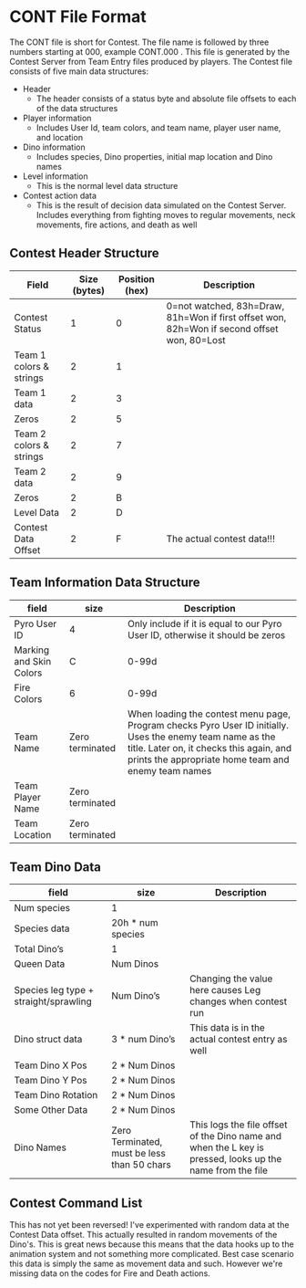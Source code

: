
# CONT File Format

The CONT file is short for Contest. The file name is followed by three numbers starting at 000, example CONT.000 . This file is generated by the Contest Server from Team Entry files produced by players. 
The Contest file consists of five main data structures:
* Header
  * The header consists of a status byte and absolute file offsets to each of the data structures
* Player information
  * Includes User Id, team colors, and team name, player user name, and location
* Dino information
  * Includes species, Dino properties, initial map location and Dino names 
* Level information 
  * This is the normal level data structure
* Contest action data
  * This is the result of decision data simulated on the Contest Server. Includes everything from fighting moves to regular movements, neck movements, fire actions, and death as well

## Contest Header Structure
 
|Field|Size (bytes)|Position (hex)|Description
|--|--|--|--|	
|Contest Status|1|0|0=not watched, 83h=Draw, 81h=Won if first offset won, 82h=Won if second offset won, 80=Lost|
|Team 1 colors & strings|2|1||	
|Team 1 data|2|3||	
|Zeros|2|5||	
|Team 2 colors & strings|2|7||
|Team 2 data|2|9||
|Zeros|2|B||
|Level Data|2|D||
|Contest Data Offset|2|F|The actual contest data!!!|

## Team Information Data Structure

|field|size|Description|
|--|--|--|
|Pyro User ID|4|Only include if it is equal to our Pyro User ID, otherwise it should be zeros|
|Marking and Skin Colors|C|0-99d||
|Fire Colors|6|0-99d||	
|Team Name|Zero terminated|When loading the contest menu page, Program checks Pyro User ID initially. Uses the enemy team name as the title. Later on, it checks this again, and prints the appropriate home team and enemy team names|
|Team Player Name|Zero terminated||
|Team Location|Zero terminated||

## Team Dino Data

|field|size|Description|
|--|--|--|
|Num species|1||
|Species data|20h * num species||
|Total Dino’s|1||
|Queen Data|Num Dinos||
|Species leg type + straight/sprawling|Num Dino’s|	Changing the value here causes Leg changes when contest run
|Dino struct data|3 * num Dino’s|This data is in the actual contest entry as well|
|Team Dino X Pos|2 * Num Dinos||
|Team Dino Y Pos|2 * Num Dinos||
|Team Dino Rotation|2 * Num Dinos	
|Some Other Data|2 * Num Dinos||
|Dino Names|Zero Terminated, must be less than 50 chars|This logs the file offset of the Dino name and when the L key is pressed, looks up the name from the file|

## Contest Command List

This has not yet been reversed! I've experimented with random data at the Contest Data offset. This actually resulted in random movements of the Dino's. This is great news because this means that the data hooks up to the animation system and not something more complicated.
Best case scenario this data is simply the same as movement data and such. However we're missing data on the codes for Fire and Death actions.
